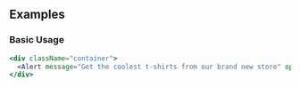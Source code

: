 ## Examples

### Basic Usage

```jsx
<div className="container">
  <Alert message="Get the coolest t-shirts from our brand new store" options={{}} />
</div>
```
